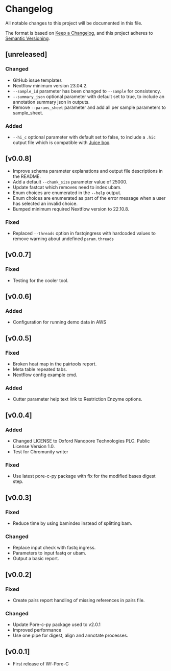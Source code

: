 # Changelog
All notable changes to this project will be documented in this file.

The format is based on [Keep a Changelog](https://keepachangelog.com/en/1.1.0/),
and this project adheres to [Semantic Versioning](https://semver.org/spec/v2.0.0.html).

## [unreleased]
### Changed
- GitHub issue templates
- Nextflow minimum version 23.04.2.
- `--sample_id` parameter has been changed to `--sample` for consistency.
- `--summary_json` optional parameter with default set to true, to include an annotation summary json in outputs.
- Remove `--params_sheet` parameter and add all per sample parameters to sample_sheet.

### Added
- `--hi_c` optional parameter with default set to false, to include a `.hic` output file which is compatible with [Juice box](https://www.aidenlab.org/juicebox/).

## [v0.0.8]
* Improve schema parameter explanations and output file descriptions in the README.
* Add a default `--chunk_size` parameter value of 25000.
* Update fastcat which removes need to index ubam.
* Enum choices are enumerated in the `--help` output.
* Enum choices are enumerated as part of the error message when a user has selected an invalid choice.
* Bumped minimum required Nextflow version to 22.10.8.

### Fixed
- Replaced `--threads` option in fastqingress with hardcoded values to remove warning about undefined `param.threads`

## [v0.0.7]
### Fixed
- Testing for the cooler tool.

## [v0.0.6]
### Added
- Configuration for running demo data in AWS

## [v0.0.5]
### Fixed
- Broken heat map in the pairtools report.
- Meta table repeated tabs.
- Nextflow config example cmd.

### Added
- Cutter parameter help text link to Restriction Enzyme options.

## [v0.0.4]
### Added
- Changed LICENSE to Oxford Nanopore Technologies PLC. Public License Version 1.0.
- Test for Chromunity writer

### Fixed
- Use latest pore-c-py package with fix for the modified bases digest step.

## [v0.0.3]
### Fixed
- Reduce time by using bamindex instead of splitting bam.

### Changed
- Replace input check with fastq ingress.
- Parameters to input fastq or ubam.
- Output a basic report.

## [v0.0.2]
### Fixed
- Create pairs report handling of missing references in pairs file.

### Changed
- Update Pore-c-py package used to v2.0.1
- Improved performance
- Use one pipe for digest, align and annotate processes.

## [v0.0.1]
* First release of Wf-Pore-C

